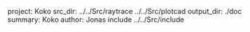 project: Koko
src_dir: ../../Src/raytrace
         ../../Src/plotcad
output_dir: ./doc 
summary: Koko
author: Jonas
include ../../Src/include

